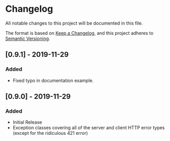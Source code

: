 # Changelog
All notable changes to this project will be documented in this file.

The format is based on [Keep a Changelog](https://keepachangelog.com/en/1.0.0/),
and this project adheres to [Semantic Versioning](https://semver.org/spec/v2.0.0.html).

## [0.9.1] - 2019-11-29
### Added
- Fixed typo in documentation example.

## [0.9.0] - 2019-11-29
### Added
- Initial Release
- Exception classes covering all of the server and client HTTP error types (except for the ridiculous 421 error)
